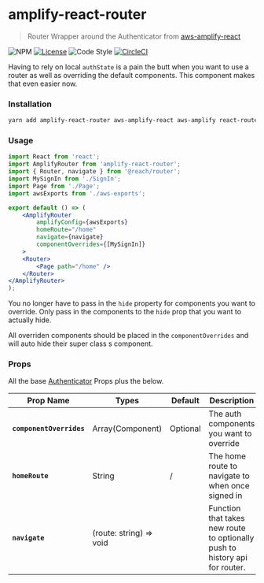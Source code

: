 # amplify-react-router
> Router Wrapper around the Authenticator from [aws-amplify-react](https://github.com/aws-amplify/amplify-js/tree/master/packages/aws-amplify-react/src/Auth)

![NPM](https://badge.fury.io/js/amplify-react-router.svg) [![License](https://img.shields.io/badge/license-MIT-blue.svg)](http://opensource.org/licenses/MIT)
![Code Style](https://camo.githubusercontent.com/c83b8df34339bd302b7fd3fbb631f99ba25f87f8/68747470733a2f2f696d672e736869656c64732e696f2f62616467652f636f64655f7374796c652d70726574746965722d6666363962342e737667)
[![CircleCI](https://circleci.com/gh/Two-Lambda-Labs/amplify-react-router.svg?style=shield)](https://circleci.com/gh/Two-Lambda-Labs/amplify-react-router)

Having to rely on local `authState` is a pain the butt when you want to use a router as well as overriding the default components. This component makes that even easier now.

### Installation
```bash
yarn add amplify-react-router aws-amplify-react aws-amplify react-router-dom
```

### Usage
```jsx
import React from 'react';
import AmplifyRouter from 'amplify-react-router';
import { Router, navigate } from '@reach/router';
import MySignIn from './SignIn';
import Page from './Page';
import awsExports from './aws-exports';

export default () => (
    <AmplifyRouter
        amplifyConfig={awsExports}
        homeRoute="/home"
        navigate={navigate}
        componentOverrides={[MySignIn]}
    >
    <Router>
        <Page path="/home" />
    </Router>
</AmplifyRouter>
);

```

You no longer have to pass in the `hide` property for components you want to override. Only pass in the components to the `hide` prop that you want to actually hide.

All overriden components should be placed in the `componentOverrides` and will auto hide their super class
s component.


### Props
All the base [Authenticator](https://aws-amplify.github.io/docs/js/authentication) Props plus the below.

| Prop Name | Types | Default | Description |
| --- | --- | --- | --- | 
|**`componentOverrides`**| Array(Component)| Optional | The auth components you want to override |
|**`homeRoute`**| String | / | The home route to navigate to when once signed in 
|**`navigate`**| (route: string) => void | | Function that takes new route to optionally push to history api for router.